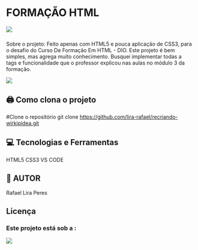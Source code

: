 # FORMAÇÃO HTML
##### ![](https://img.shields.io/badge/licence-MIT-blue.svg)
Sobre o projeto:
Feito apenas com HTML5 e pouca aplicação de CSS3, para o desafio do Curso De Formação Em HTML - DIO. Este projeto é bem simples, mas agrega muito conhecimento. 
Busquei implementar todas a tags e funcionalidade que o professor explicou nas aulas no módulo 3 da formação.

![](https://img.shields.io/badge/STATUS-FINALIZADO-blue.svg)
 

## 🖨️ Como clona o projeto

#Clone o repositório
git clone https://github.com/lira-rafael/recriando-wirkipidea.git


## 💻 Tecnologias e Ferramentas

HTML5
CSS3
VS CODE

## 📝 AUTOR

Rafael Lira Peres

## Licença

### Este projeto está sob a :
 ![](https://img.shields.io/badge/licence-MIT-blue.svg)

